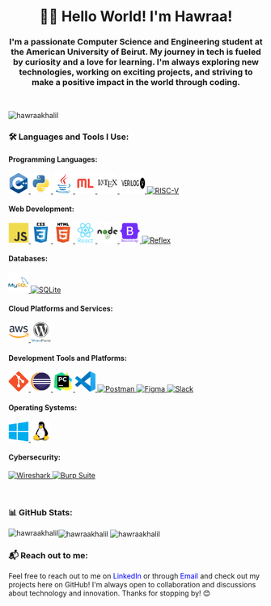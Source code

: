 <h1 align="center">👩‍💻 Hello World! I'm Hawraa!</h1>

<h3 align="center">
  I'm a passionate Computer Science and Engineering student at the American University of Beirut. 
  My journey in tech is fueled by curiosity and a love for learning. I'm always exploring new 
  technologies, working on exciting projects, and striving to make a positive impact in the world 
  through coding.
</h3>

<br />

<p align="left"> <img src="https://komarev.com/ghpvc/?username=hawraakhalil&label=Profile%20views&color=7195DD&style=flat" alt="hawraakhalil" /> </p>

<h3 align="left">🛠️ Languages and Tools I Use:</h3>

<!-- Programming Languages -->
<h4 align="left">Programming Languages:</h4>
<p align="left">
  <a href="https://www.w3schools.com/cpp/" target="_blank" rel="noreferrer">
    <img src="https://raw.githubusercontent.com/devicons/devicon/master/icons/cplusplus/cplusplus-original.svg" alt="C++" width="40" height="40" />
  </a>
  <a href="https://www.python.org" target="_blank" rel="noreferrer">
    <img src="https://raw.githubusercontent.com/devicons/devicon/master/icons/python/python-original.svg" alt="Python" width="40" height="40" />
  </a>
  <a href="https://www.java.com" target="_blank" rel="noreferrer">
    <img src="https://raw.githubusercontent.com/devicons/devicon/master/icons/java/java-original.svg" alt="Java" width="40" height="40" />
  </a>
  <a href="https://smlfamily.github.io/" target="_blank" rel="noreferrer">
    <img src="https://raw.githubusercontent.com/PKief/vscode-material-icon-theme/main/icons/sml.svg" alt="Standard ML" width="40" height="40" />
  </a>
  <a href="https://www.latex-project.org/" target="_blank" rel="noreferrer">
    <img src="https://raw.githubusercontent.com/devicons/devicon/master/icons/latex/latex-original.svg" alt="LaTeX" width="40" height="40" />
  </a>
  <a href="https://ieeexplore.ieee.org/document/10458102" target="_blank" rel="noreferrer">
    <img src="https://raw.githubusercontent.com/Verilog-Solutions/.github/main/assets/verilog-logo.svg" alt="Verilog" width="50" height="40" />
  </a>
  <a href="https://riscv.org/" target="_blank" rel="noreferrer">
    <img src="https://riscv.org/wp-content/uploads/2020/06/riscv-color.svg" alt="RISC-V" width="50" height="40" />
  </a>
</p>

<!-- Web Development -->
<h4 align="left">Web Development:</h4>
<p align="left">
  <a href="https://www.javascript.com" target="_blank" rel="noreferrer">
    <img src="https://raw.githubusercontent.com/devicons/devicon/master/icons/javascript/javascript-original.svg" alt="JavaScript" width="40" height="40" />
  </a>
  <a href="https://www.w3schools.com/css/" target="_blank" rel="noreferrer">
    <img src="https://raw.githubusercontent.com/devicons/devicon/master/icons/css3/css3-original-wordmark.svg" alt="CSS3" width="40" height="40" />
  </a>
  <a href="https://www.w3.org/html/" target="_blank" rel="noreferrer">
    <img src="https://raw.githubusercontent.com/devicons/devicon/master/icons/html5/html5-original-wordmark.svg" alt="HTML5" width="40" height="40" />
  </a>
  <a href="https://reactjs.org/" target="_blank" rel="noreferrer">
    <img src="https://raw.githubusercontent.com/devicons/devicon/master/icons/react/react-original-wordmark.svg" alt="React" width="40" height="40" />
  </a>
  <a href="https://nodejs.org" target="_blank" rel="noreferrer">
    <img src="https://raw.githubusercontent.com/devicons/devicon/master/icons/nodejs/nodejs-original-wordmark.svg" alt="Node.js" width="40" height="40" />
  </a>
  <a href="https://getbootstrap.com/" target="_blank" rel="noreferrer">
    <img src="https://raw.githubusercontent.com/devicons/devicon/master/icons/bootstrap/bootstrap-plain-wordmark.svg" alt="Bootstrap" width="40" height="40" />
  </a>
  <a href="https://reflex.dev/" target="_blank" rel="noreferrer">
    <img src="https://logowik.com/content/uploads/images/reflex-python7192.logowik.com.webp" alt="Reflex" width="50" height="40" />
  </a>
</p>

<!-- Databases -->
<h4 align="left">Databases:</h4>
<p align="left">
  <a href="https://www.mysql.com/" target="_blank" rel="noreferrer">
    <img src="https://raw.githubusercontent.com/devicons/devicon/master/icons/mysql/mysql-original-wordmark.svg" alt="MySQL" width="40" height="40" />
  </a>
  <a href="https://www.sqlite.org/" target="_blank" rel="noreferrer">
    <img src="https://www.vectorlogo.zone/logos/sqlite/sqlite-icon.svg" alt="SQLite" width="40" height="40" />
  </a>
</p>

<!-- Cloud Platforms and Services -->
<h4 align="left">Cloud Platforms and Services:</h4>
<p align="left">
  <a href="https://aws.amazon.com/" target="_blank" rel="noreferrer">
    <img src="https://raw.githubusercontent.com/devicons/devicon/master/icons/amazonwebservices/amazonwebservices-original-wordmark.svg" alt="AWS" width="40" height="40" />
  </a>
  <a href="https://wordpress.org/" target="_blank" rel="noreferrer">
    <img src="https://raw.githubusercontent.com/devicons/devicon/master/icons/wordpress/wordpress-original.svg" alt="WordPress" width="40" height="40" />
  </a>
</p>

<!-- Development Tools and Platforms -->
<h4 align="left">Development Tools and Platforms:</h4>
<p align="left">
  <a href="https://git-scm.com/" target="_blank" rel="noreferrer">
    <img src="https://raw.githubusercontent.com/devicons/devicon/master/icons/git/git-original.svg" alt="Git" width="40" height="40" />
  </a>
  <a href="https://www.eclipse.org/" target="_blank" rel="noreferrer">
    <img src="https://raw.githubusercontent.com/devicons/devicon/master/icons/eclipse/eclipse-original.svg" alt="Eclipse" width="40" height="40" />
  </a>
  <a href="https://www.jetbrains.com/pycharm/" target="_blank" rel="noreferrer">
    <img src="https://raw.githubusercontent.com/devicons/devicon/master/icons/pycharm/pycharm-original.svg" alt="PyCharm" width="40" height="40" />
  </a>
  <a href="https://code.visualstudio.com/" target="_blank" rel="noreferrer">
    <img src="https://raw.githubusercontent.com/devicons/devicon/master/icons/vscode/vscode-original.svg" alt="VS Code" width="40" height="40" />
  </a>
  <a href="https://www.postman.com/" target="_blank" rel="noreferrer">
  <img src="https://upload.wikimedia.org/wikipedia/commons/c/c2/Postman_%28software%29.png" alt="Postman" width="120" height="40"/>
</a>
  <a href="https://www.figma.com/" target="_blank" rel="noreferrer">
    <img src="https://www.vectorlogo.zone/logos/figma/figma-icon.svg" alt="Figma" width="40" height="40" />
  </a>
  <a href="https://slack.com/" target="_blank" rel="noreferrer">
    <img src="https://a.slack-edge.com/80588/marketing/img/icons/icon_slack_hash_colored.png" alt="Slack" width="40" height="40" />
  </a>
</p>

<!-- Operating Systems -->
<h4 align="left">Operating Systems:</h4>
<p align="left">
  <a href="https://www.microsoft.com/windows/" target="_blank" rel="noreferrer">
    <img src="https://raw.githubusercontent.com/devicons/devicon/master/icons/windows8/windows8-original.svg" alt="Windows" width="40" height="40" />
  </a>
  <a href="https://www.linux.org/" target="_blank" rel="noreferrer">
    <img src="https://raw.githubusercontent.com/devicons/devicon/master/icons/linux/linux-original.svg" alt="Linux" width="40" height="40" />
  </a>
</p>

<!-- Cybersecurity -->
<h4 align="left">Cybersecurity:</h4>
<p align="left">
  <a href="https://www.wireshark.org/" target="_blank" rel="noreferrer">
    <img src="https://www.wireshark.org/assets/img/wireshark-logo.png" alt="Wireshark" width="70" height="40" />
  </a>
  <a href="https://portswigger.net/burp" target="_blank" rel="noreferrer">
    <img src="https://www.svgrepo.com/show/454430/burpsuite-security-software.svg" alt="Burp Suite" width="40" height="40" />
  </a>
</p>
<br />

<h3 align="left">📊 GitHub Stats:</h3>
<p align="left">
  <img
    align="left"
    src="https://github-readme-stats.vercel.app/api/top-langs?username=hawraakhalil&show_icons=true&locale=en&layout=pie"
    alt="hawraakhalil"
  />

  <img
    align="center"
    src="https://github-readme-stats.vercel.app/api?username=hawraakhalil&show_icons=true&locale=en"
    alt="hawraakhalil"
  />
  <img
    align="center"
    src="https://github-readme-streak-stats.herokuapp.com/?user=hawraakhalil&"
    alt="hawraakhalil"
  />
</p>

<h3 align="left">📬 Reach out to me:</h3>
<p>
  Feel free to reach out to me on
  <a
    href="https://linkedin.com/in/hawraa-khalil-13658a24b/"
    target="_blank"
    style="color: blue; text-decoration: none"
    >LinkedIn</a
  >
  or through
  <a
    href="mailto:hhk22@mail.aub.edu"
    target="_blank"
    style="color: blue; text-decoration: none"
    >Email</a
  >
  and check out my projects here on GitHub! I'm always open to collaboration and
  discussions about technology and innovation. Thanks for stopping by! 😊
</p>

